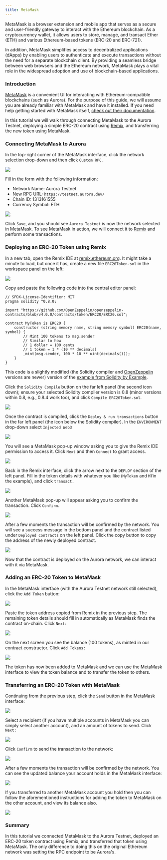 ```yaml
---
title: MetaMask
---
```

MetaMask is a browser extension and mobile app that serves as a secure and user-friendly gateway to interact with the Ethereum blockchain. As a cryptocurrency wallet, it allows users to store, manage, and transact Ether (ETH) and various Ethereum-based tokens (ERC-20 and ERC-721).

In addition, MetaMask simplifies access to decentralized applications (dApps) by enabling users to authenticate and execute transactions without the need for a separate blockchain client. By providing a seamless bridge between web browsers and the Ethereum network, MetaMask plays a vital role in the widespread adoption and use of blockchain-based applications.

### Introduction[​](https://doc.aurora.dev/interact/metamask#introduction "Direct link to heading")

[MetaMask](https://metamask.io/) is a convenient UI for interacting with Ethereum-compatible blockchains (such as Aurora). For the purpose of this guide, we will assume you are already familiar with MetaMask and have it installed. If you need help getting started with MetaMask itself, [check out their documentation](https://metamask.io/faqs.html).

In this tutorial we will walk through connecting MetaMask to the Aurora Testnet, deploying a simple ERC-20 contract using [Remix](https://remix.ethereum.org/), and transferring the new token using MetaMask.

### Connecting MetaMask to Aurora[​](https://doc.aurora.dev/interact/metamask#connecting-metamask-to-aurora "Direct link to heading")

In the top-right corner of the MetaMask interface, click the network selection drop-down and then click `Custom RPC`.

![](https://www.datocms-assets.com/95026/1679469164-metamask_choose_network-0d3034f88dcd7bc92f61df7d1be9bb7c.png)

Fill in the form with the following information:

* Network Name: Aurora Testnet
* New RPC URL: `https://testnet.aurora.dev/`
* Chain ID: 1313161555
* Currency Symbol: ETH

![](https://www.datocms-assets.com/95026/1679469198-metamask_create_aurora_rpc-e61eab72f8fa70386b43ed3c1d403d11.png)

Click `Save`, and you should see `Aurora Testnet` is now the network selected in MetaMask. To see MetaMask in action, we will connect it to [Remix](https://remix.ethereum.org/) and perform some transactions.

### Deploying an ERC-20 Token using Remix[​](https://doc.aurora.dev/interact/metamask#deploying-an-erc-20-token-using-remix "Direct link to heading")

In a new tab, open the Remix IDE at [remix.ethereum.org](https://remix.ethereum.org/). It might take a minute to load, but once it has, create a new file `ERC20Token.sol` in the workspace panel on the left:

![](https://www.datocms-assets.com/95026/1679469248-remix_new_file-15cadba3e578d16df451448175231e8b.png)

Copy and paste the following code into the central editor panel:

```solidity
// SPDX-License-Identifier: MIT
pragma solidity ^0.8.0;

import "https://github.com/OpenZeppelin/openzeppelin-contracts/blob/v4.0.0/contracts/token/ERC20/ERC20.sol";

contract MyToken is ERC20 {
    constructor (string memory name, string memory symbol) ERC20(name, symbol) {
        // Mint 100 tokens to msg.sender
        // Similar to how
        // 1 dollar = 100 cents
        // 1 token = 1 * (10 ** decimals)
        _mint(msg.sender, 100 * 10 ** uint(decimals()));
    }
}
```

This code is a slightly modified (the Solidity compiler and [OpenZeppelin](https://openzeppelin.com/contracts/) versions are newer) version of the [example from Solidity by Example](https://solidity-by-example.org/app/erc20/).

Click the `Solidity Compile` button on the far left panel (the second icon down); ensure your selected Solidity compiler version is 0.8 (minor versions within 0.8, e.g., 0.8.4 work too), and click `Compile ERC20Token.sol`.

![](https://www.datocms-assets.com/95026/1679469384-remix_solidity_compile-1f459820c9caef73c47d3af1c87e71a6.png)

Once the contract is compiled, click the `Deploy & run transactions` button in the far left panel (the icon below the Solidity compiler). In the `ENVIRONMENT` drop-down select `Injected Web3`

![](https://www.datocms-assets.com/95026/1679469397-remix_injected_web3-dbb0d671a1703239451d7d4e133f68ba.png)

You will see a MetaMask pop-up window asking you to give the Remix IDE permission to access it. Click `Next` and then `Connect` to grant access.

![](https://www.datocms-assets.com/95026/1679469450-remix_connect_with_metamask-9d8214740f372d3b41e489cbe23c5884.png)

Back in the Remix interface, click the arrow next to the `DEPLOY` section of the left panel. Fill in the token details with whatever you like (`MyToken` and `MT`in the example), and click `transact.`

![](https://www.datocms-assets.com/95026/1679469541-remix_deploy_contract-6423d60330003a7ffc0dc28ee5cd8178.png)

Another MetaMask pop-up will appear asking you to confirm the transaction. Click `Confirm.`

![](https://www.datocms-assets.com/95026/1679469583-remix_deploy_contract_metamask_confirm-6b4f8c2a751ec4a4b6ad9df96584c623.png)

After a few moments the transaction will be confirmed by the network. You will see a success message in the bottom panel and the contract listed under `Deployed Contracts` on the left panel. Click the copy button to copy the address of the newly deployed contract.

![](https://www.datocms-assets.com/95026/1679469624-remix_deploy_contract_confirmed-59390e985747c30736f46356a88b4ff1.png)

Now that the contract is deployed on the Aurora network, we can interact with it via MetaMask.

### Adding an ERC-20 Token to MetaMask[​](https://doc.aurora.dev/interact/metamask#adding-an-erc-20-token-to-metamask "Direct link to heading")

In the MetaMask interface (with the Aurora Testnet network still selected), click the `Add Token` button:

![](https://www.datocms-assets.com/95026/1679469657-metamask_add_token_button-bab734e9daaa3f2ed163762334d7f67b.png)

Paste the token address copied from Remix in the previous step. The remaining token details should fill in automatically as MetaMask finds the contract on-chain. Click `Next`:

![](https://www.datocms-assets.com/95026/1679469702-metamask_add_token-aba3998a127e59aa23fa54f0c9261fd3.png)

On the next screen you see the balance (100 tokens), as minted in our contract constructor. Click `Add Tokens:`

![](https://www.datocms-assets.com/95026/1679469741-metamask_add_token_confirm-7de3a02b810088ad3e92616a1ede4302.png)

The token has now been added to MetaMask and we can use the MetaMask interface to view the token balance and to transfer the token to others.

### Transferring an ERC-20 Token with MetaMask[​](https://doc.aurora.dev/interact/metamask#transferring-an-erc-20-token-with-metamask "Direct link to heading")

Continuing from the previous step, click the `Send` button in the MetaMask interface:

![](https://www.datocms-assets.com/95026/1679469777-metamask_my_token-7cb2274862fa1761a4f09e4a4cf732a4.png)

Select a recipient (if you have multiple accounts in MetaMask you can simply select another account), and an amount of tokens to send. Click `Next:`

![](https://www.datocms-assets.com/95026/1679469840-metamask_send_my_token-225db13fcf5b816e3f054f512b40f439.png)

Click `Confirm` to send the transaction to the network:

![](https://www.datocms-assets.com/95026/1679469894-metamask_send_my_token_confirm-7c919aba75d05efe04f8be29210a129b.png)

After a few moments the transaction will be confirmed by the network. You can see the updated balance your account holds in the MetaMask interface:

![](https://www.datocms-assets.com/95026/1679469923-metamask_my_token_sent_account1-139c1b898d909970a81f111acd870d80.png)

If you transferred to another MetaMask account you hold then you can follow the aforementioned instructions for adding the token to MetaMask on the other account, and view its balance also.

![](https://www.datocms-assets.com/95026/1679469959-metamask_add_token_account2-2450b009a315943298fe01d52ecffb3e.png)

### Summary[​](https://doc.aurora.dev/interact/metamask#summary "Direct link to heading")

In this tutorial we connected MetaMask to the Aurora Testnet, deployed an ERC-20 token contract using Remix, and transferred that token using MetaMask. The only difference to doing this on the original Ethereum network was setting the RPC endpoint to be Aurora's.
